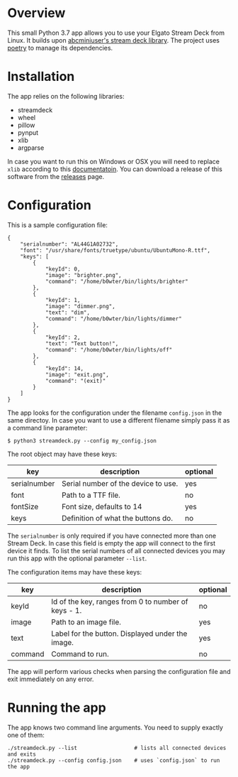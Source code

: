 # Overview

This small Python 3.7 app allows you to use your Elgato Stream Deck from Linux. 
It builds upon [abcminiuser's stream deck library](https://github.com/abcminiuser/python-elgato-streamdeck).
The project uses [poetry](https://python-poetry.org/) to manage its dependencies.

# Installation

The app relies on the following libraries:

* streamdeck
* wheel
* pillow
* pynput
* xlib
* argparse

In case you want to run this on Windows or OSX you will need to replace `xlib` according to this [documentatoin](https://python-elgato-streamdeck.readthedocs.io/en/stable/pages/backend_libusb.html).
You can download a release of this software from the [releases](https://github.com/b0wter/streamdeck/releases) page.

# Configuration

This is a sample configuration file:

```
{
    "serialnumber": "AL44G1A02732",
    "font": "/usr/share/fonts/truetype/ubuntu/UbuntuMono-R.ttf",
    "keys": [
        {
            "keyId": 0,
            "image": "brighter.png",
            "command": "/home/b0wter/bin/lights/brighter"
        },
        {
            "keyId": 1,
            "image": "dimmer.png",
            "text": "dim",
            "command": "/home/b0wter/bin/lights/dimmer"
        },
        {
            "keyId": 2,
            "text": "Text button!",
            "command": "/home/b0wter/bin/lights/off"
        },
        {
            "keyId": 14,
            "image": "exit.png",
            "command": "(exit)"
        }
    ]
}
```

The app looks for the configuration under the filename `config.json` in the same directoy.
In case you want to use a different filename simply pass it as a command line parameter:

```
$ python3 streamdeck.py --config my_config.json
```

The root object may have these keys:

| key          | description                         | optional |
|--------------|-------------------------------------|----------|
| serialnumber | Serial number of the device to use. | yes      |
| font         | Path to a TTF file.                 | no       |
| fontSize     | Font size, defaults to 14           | yes      |
| keys         | Definition of what the buttons do.  | no       |

The `serialnumber` is only required if you have connected more than one Stream Deck.
In case this field is empty the app will connect to the first device it finds.
To list the serial numbers of all connected devices you may run this app with the optional parameter `--list`.

The configuration items may have these keys:

| key     | description                                         | optional |
|---------|-----------------------------------------------------|----------|
| keyId   | Id of the key, ranges from 0 to number of keys - 1. | no       |
| image   | Path to an image file.                              | yes      |
| text    | Label for the button. Displayed under the image.    | yes      |
| command | Command to run.                                     | no       |

The app will perform various checks when parsing the configuration file and exit immediately on any error.

# Running the app

The app knows two command line arguments. You need to supply exactly one of them:
```
./streamdeck.py --list                  # lists all connected devices and exits
./streamdeck.py --config config.json    # uses `config.json` to run the app
```